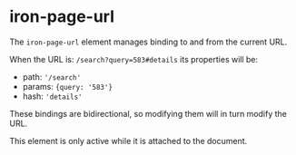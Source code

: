 iron-page-url
=============

The `iron-page-url` element manages binding to and from the current URL.

When the URL is: `/search?query=583#details` its properties will be:

  - path: `'/search'`
  - params: `{query: '583'}`
  - hash: `'details'`

These bindings are bidirectional, so modifying them will in turn modify the URL.

This element is only active while it is attached to the document.

